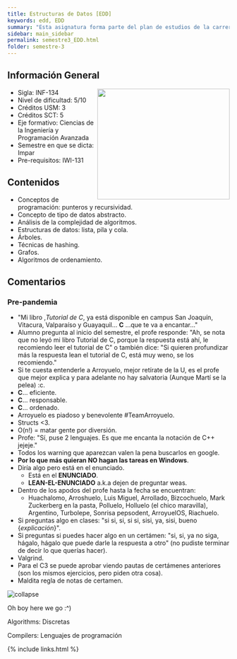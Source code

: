 ```yaml
---
title: Estructuras de Datos [EDD]
keywords: edd, EDD
summary: "Esta asignatura forma parte del plan de estudios de la carrera Ingeniería Civil Informática en la Línea de Programación Avanzada, conducente a la Licenciatura en Ciencias de la Ingeniería Informática. El propósito de esta asignatura es, que el estudiante conozca y aplique las estructuras de datos básicas y reconozca cuándo usarlas en diferentes escenarios de su quehacer. Esto incluye el diseño, análisis, evaluación y programación de estructuras de datos usando la metodología de tipos de datos abstractos."
sidebar: main_sidebar
permalink: semestre3_EDD.html
folder: semestre-3
---
```


## Información General

<img align= "right" width= "300" height= "250" src= "images/semestre-3/edd-meme1.jpg">

- Sigla: INF-134
- Nivel de dificultad: 5/10
- Créditos USM: 3
- Créditos SCT: 5
- Eje formativo: Ciencias de la Ingeniería y Programación Avanzada
- Semestre en que se dicta: Impar
- Pre-requisitos: IWI-131

## Contenidos

- Conceptos de programación: punteros y recursividad.
- Concepto de tipo de datos abstracto.
- Análisis de la complejidad de algoritmos.
- Estructuras de datos: lista, pila y cola.
- Árboles.
- Técnicas de hashing.
- Grafos.
- Algoritmos de ordenamiento.

## Comentarios

### Pre-pandemia

- "Mi libro ,*Tutorial de C*, ya está disponible en campus San Joaquín, Vitacura, Valparaíso y Guayaquil... **C** ...que te va a encantar..."
- Alumno pregunta al inicio del semestre, el profe responde: "Ah, se nota que no leyó mi libro Tutorial de C, porque la respuesta está ahí, le recomiendo leer el tutorial de C" o también dice: "Si quieren profundizar más la respuesta lean el tutorial de C, está muy weno, se los recomiendo."
- Si te cuesta entenderle a Arroyuelo, mejor retírate de la U, es el profe que mejor explica y para adelante no hay salvatoria (Aunque Martí se la pelea) :c.
- **C**... eficiente.
- **C**... responsable.
- **C**... ordenado.
- Arroyuelo es piadoso y benevolente #TeamArroyuelo.
- Structs <3.
- O(n!) = matar gente por diversión.
- Profe: "Sí, puse 2 lenguajes. Es que me encanta la notación de C++ jejeje."
- Todos los warning que aparezcan valen la pena buscarlos en google.
- **Por lo que más quieran NO hagan las tareas en Windows**.
- Diría algo pero está en el enunciado.
  - Está en el **ENUNCIADO**.
  - **LEAN-EL-ENUNCIADO** a.k.a dejen de preguntar weas.
- Dentro de los apodos del profe hasta la fecha se encuentran:
  - Huachalomo, Arroshuelo, Luis Miguel, Arrollado, Bizcochuelo, Mark Zuckerberg en la pasta, Polluelo, Holluelo (el chico maravilla), Argentino, Turbolepe, Sonrisa pepsodent, ArroyuelOS, Riachuelo.
- Si preguntas algo en clases: "si si, si, si si, sisi, ya, sisi, bueno {*explicación*}".
- Si preguntas si puedes hacer algo en un certámen: "si, si, ya no siga, hágalo, hágalo que puede darle la respuesta a otro" (no pudiste terminar de decir lo que querías hacer).
- Valgrind.
- Para el C3 se puede aprobar viendo pautas de certámenes anteriores (son los mismos ejercicios, pero piden otra cosa).
- Maldita regla de notas de certamen.

<div class='text-center mb-3'>
    <img src="images/semestre-3/edd-meme2.jpg" alt="collapse" height="auto">
    <p>Oh boy here we go :^)</p>
    <span>Algorithms: Discretas</span>
    <p>
        Compilers: Lenguajes de programación
    </p>
</div>

{% include links.html %}
